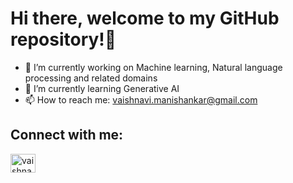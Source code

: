 # Hi there, welcome to my GitHub repository!👋

- 🔭 I’m currently working on Machine learning, Natural language processing and related domains
- 🌱 I’m currently learning Generative AI
- 📫 How to reach me: vaishnavi.manishankar@gmail.com

## Connect with me:
<p align="left">
<a href="https://linkedin.com/in/vaishnavi-m-582276253" target="blank"><img align="center" src="https://raw.githubusercontent.com/rahuldkjain/github-profile-readme-generator/master/src/images/icons/Social/linked-in-alt.svg" alt="vaishnavi-m-582276253" height="30" width="40" /></a>
</p>
